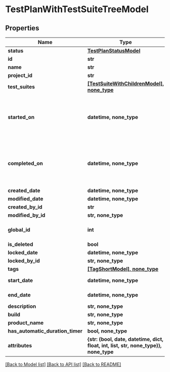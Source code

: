 # TestPlanWithTestSuiteTreeModel


## Properties
Name | Type | Description | Notes
------------ | ------------- | ------------- | -------------
**status** | [**TestPlanStatusModel**](TestPlanStatusModel.md) |  | 
**id** | **str** |  | 
**name** | **str** |  | 
**project_id** | **str** |  | 
**test_suites** | [**[TestSuiteWithChildrenModel], none_type**](TestSuiteWithChildrenModel.md) |  | [optional] 
**started_on** | **datetime, none_type** | Set when test plan is starter (status changed to: In Progress) | [optional] 
**completed_on** | **datetime, none_type** | set when test plan status is completed (status changed to: Completed) | [optional] 
**created_date** | **datetime, none_type** |  | [optional] 
**modified_date** | **datetime, none_type** |  | [optional] 
**created_by_id** | **str** |  | [optional] 
**modified_by_id** | **str, none_type** |  | [optional] 
**global_id** | **int** | Used for search Test plan | [optional] 
**is_deleted** | **bool** |  | [optional] 
**locked_date** | **datetime, none_type** |  | [optional] 
**locked_by_id** | **str, none_type** |  | [optional] 
**tags** | [**[TagShortModel], none_type**](TagShortModel.md) |  | [optional] 
**start_date** | **datetime, none_type** | Used for analytics | [optional] 
**end_date** | **datetime, none_type** | Used for analytics | [optional] 
**description** | **str, none_type** |  | [optional] 
**build** | **str, none_type** |  | [optional] 
**product_name** | **str, none_type** |  | [optional] 
**has_automatic_duration_timer** | **bool, none_type** |  | [optional] 
**attributes** | **{str: (bool, date, datetime, dict, float, int, list, str, none_type)}, none_type** |  | [optional] 

[[Back to Model list]](../README.md#documentation-for-models) [[Back to API list]](../README.md#documentation-for-api-endpoints) [[Back to README]](../README.md)


